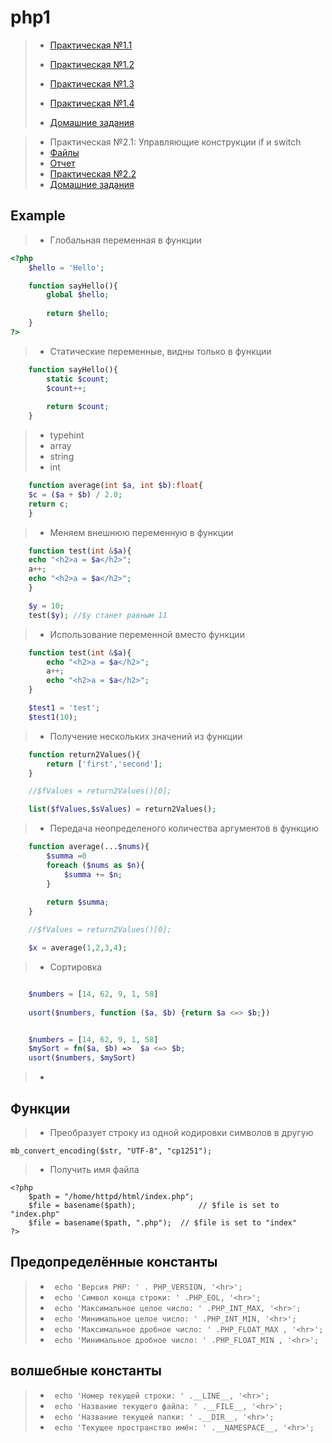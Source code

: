 # php1

>* [Практическая №1.1](https://github.com/vladimirovicp/php-course-basic/tree/lab1)
>* [Практическая №1.2](https://github.com/vladimirovicp/php-course-basic/tree/lab1.2)
>* [Практическая №1.3](https://github.com/vladimirovicp/php-course-basic/tree/lab1.3)
>* [Практическая №1.4](https://github.com/vladimirovicp/php-course-basic/tree/lab1.4)
>
> 
>* [Домашние задания](https://github.com/vladimirovicp/php-course-basic/blob/main/doc/homework1.md)

>* Практическая №2.1: Управляющие конструкции if и switch 
>  * [Файлы](https://github.com/vladimirovicp/php-course-basic/tree/lab2.1)
>  * [Отчет](https://github.com/vladimirovicp/php-course-basic/blob/lab2.1/doc/lab2.1.md) 
>* [Практическая №2.2](https://github.com/vladimirovicp/php-course-basic/tree/lab2.2)
>* [Домашние задания](https://github.com/vladimirovicp/php-course-basic/blob/main/doc/homework2.md)


## Example
>* Глобальная переменная в функции
```php
<?php
    $hello = 'Hello';

    function sayHello(){
        global $hello;
        
        return $hello;
    }
?>
```
>* Статические переменные, видны только в функции
```php
    function sayHello(){
        static $count;
        $count++;
        
        return $count;
    }
```
>* typehint
>  * array
>  * string
>  * int
```php
    function average(int $a, int $b):float{
    $c = ($a + $b) / 2.0;
    return c;
    }
```
>* Меняем внешнюю переменную в функции
```php
    function test(int &$a){
    echo "<h2>a = $a</h2>";
    a++;
    echo "<h2>a = $a</h2>";
    }

    $y = 10;
    test($y); //$y станет равным 11
```
>* Использование переменной вместо функции
```php
    function test(int &$a){
        echo "<h2>a = $a</h2>";
        a++;
        echo "<h2>a = $a</h2>";
    }

    $test1 = 'test';
    $test1(10);
```
>* Получение нескольких значений из функции
```php
    function return2Values(){
        return ['first','second'];
    }

    //$fValues = return2Values()[0];

    list($fValues,$sValues) = return2Values();
```
>* Передача неопределеного количества аргументов в функцию
```php
    function average(...$nums){
        $summa =0
        foreach ($nums as $n){
            $summa += $n;
        }
        
        return $summa;
    }

    //$fValues = return2Values()[0];

    $x = average(1,2,3,4);
```
>* Сортировка
```php

    $numbers = [14, 62, 9, 1, 58]
    
    usort($numbers, function ($a, $b) {return $a <=> $b;})
```
```php

    $numbers = [14, 62, 9, 1, 58]
    $mySort = fn($a, $b) =>  $a <=> $b;
    usort($numbers, $mySort)
```
>* 
## Функции

>* Преобразует строку из одной кодировки символов в другую
```
mb_convert_encoding($str, "UTF-8", "cp1251");
```
>* Получить имя файла
```
<?php
    $path = "/home/httpd/html/index.php";
    $file = basename($path);              // $file is set to "index.php"
    $file = basename($path, ".php");  // $file is set to "index"
?>
```

## Предопределённые константы
>* ``` echo 'Версия PHP: ' . PHP_VERSION, '<hr>';```
>* ``` echo 'Символ конца строки: ' .PHP_EOL, '<hr>';```
>* ``` echo 'Максимальное целое число: ' .PHP_INT_MAX, '<hr>';```
>* ``` echo 'Минимальное целое число: ' .PHP_INT_MIN, '<hr>';```
>* ``` echo 'Максимальное дробное число: ' .PHP_FLOAT_MAX , '<hr>';```
>* ``` echo 'Минимальное дробное число: ' .PHP_FLOAT_MIN , '<hr>';```

## волшебные константы
>* ``` echo 'Номер текущей строки: ' .__LINE__, '<hr>';```
>* ``` echo 'Название текущего файла: ' .__FILE__, '<hr>';```
>* ``` echo 'Название текущей папки: ' .__DIR__, '<hr>';```
>* ``` echo 'Текущее пространство имён: ' .__NAMESPACE__, '<hr>';```
